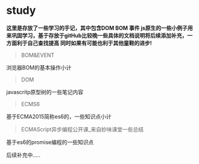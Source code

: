 # study
**这里是存放了一些学习的手记，其中包含DOM BOM 事件 js原生的一些小例子用来巩固学习，基于存放于gitHub比较晚一些具体的文档说明将后续添加补充，一方面利于自己查找提高 同时如果有可能也利于其他童鞋的进步!**
>BOM&EVENT

浏览器BOM的基本操作小计
>DOM

javascritp原型树的一些笔记内容

>ECMS6

基于ECMA2015简称es6的，一些知识点小计

>ECMAScript异步编程公开课_来自妙味课堂一些总结

基于es6的promise编程的一些知识点<br>

后续补充中.....



